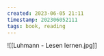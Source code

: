 ```yaml
---
created: 2023-06-05 21:11 
timestamp: 202306052111 
tags: book, reading
---
```

![[Luhmann - Lesen lernen.jpg]]